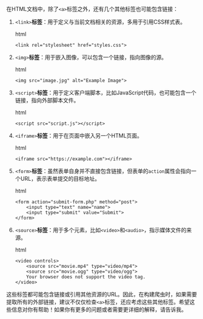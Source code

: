 在HTML文档中，除了`<a>`标签之外，还有几个其他标签也可能包含链接：

1. `<link>`**标签**：用于定义与当前文档相关的资源，多用于引用CSS样式表。

   html

   ```
   <link rel="stylesheet" href="styles.css">
   ```

2. `<img>`**标签**：用于嵌入图像，可以包含一个链接，指向图像的源。

   html

   ```
   <img src="image.jpg" alt="Example Image">
   ```

3. `<script>`**标签**：用于定义客户端脚本，比如JavaScript代码，也可能包含一个链接，指向外部脚本文件。

   html

   ```
   <script src="script.js"></script>
   ```

4. `<iframe>`**标签**：用于在页面中嵌入另一个HTML页面。

   html

   ```
   <iframe src="https://example.com"></iframe>
   ```

5. `<form>`**标签**：虽然表单自身并不直接包含链接，但表单的`action`属性会指向一个URL，表示表单提交的目标地址。

   html

   ```
   <form action="submit-form.php" method="post">
       <input type="text" name="name">
       <input type="submit" value="Submit">
   </form>
   ```

6. `<source>`**标签**：用于多个元素，比如`<video>`和`<audio>`，指示媒体文件的来源。

   html

   ```
   <video controls>
       <source src="movie.mp4" type="video/mp4">
       <source src="movie.ogg" type="video/ogg">
       Your browser does not support the video tag.
   </video>
   ```

这些标签都可能包含链接或引用其他资源的URL。因此，在构建爬虫时，如果需要提取所有的外部链接，建议不仅仅检查`<a>`标签，还应考虑这些其他标签。希望这些信息对你有帮助！如果你有更多的问题或者需要更详细的解释，请告诉我。
